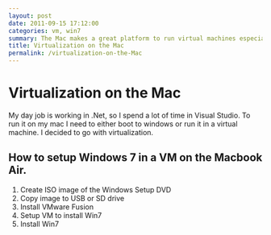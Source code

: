 ```yaml
---
layout: post
date: 2011-09-15 17:12:00
categories: vm, win7
summary: The Mac makes a great platform to run virtual machines especially with VMware Fusion.
title: Virtualization on the Mac
permalink: /virtualization-on-the-Mac
---
```


# Virtualization on the Mac

My day job is working in .Net, so I spend a lot of time in Visual Studio. To run it on my mac I need to either boot to windows or run it in a virtual machine. I decided to go with virtualization.
 
How to setup Windows 7 in a VM on the Macbook Air.
---
1. Create ISO image of the Windows Setup DVD
2. Copy image to USB or SD drive
3. Install VMware Fusion
4. Setup VM to install Win7
5. Install Win7
